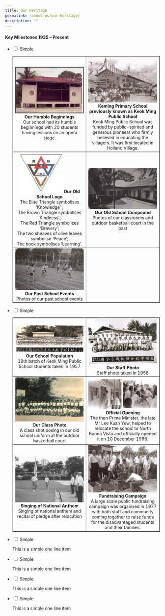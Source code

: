 ```yaml
---
title: Our Heritage
permalink: /about-us/our-heritage/
description: ""
---
```

<h4><strong>Key Milestones 1935 &ndash; Present</strong></h4>
<ul class="jekyllcodex_accordion">
<li><input id="accordion1" type="checkbox" /> <label for="accordion1">Simple</label>
<div>
<table style="border-collapse: collapse; width: 100%;" border="1">
<tbody>
<tr>
<td style="width: 50%; text-align: center;"><img src="/images/oh1.jpg"><strong>Our Humble Beginnings<br /></strong>Our school had its humble beginnings with 20 students having lessons on an opera stage.<strong><br /></strong></td>
<td style="width: 50%; text-align: center;"><strong><img src="/images/oh2.jpg">Keming Primary School previously known as Keok Ming Public School<br /></strong>Keok Ming Public School was funded by public-spirited and generous pioneers who firmly believed in educating the villagers. It was first located in Holland Village.<strong><br /></strong></td>
</tr>
<tr>
<td style="width: 50%; text-align: center;"><strong><img style="width: 65%;" src="/images/oh3.png">Our Old School Logo<br /></strong>The Blue Triangle symbolises &lsquo;Knowledge&rsquo; ;<br />The Brown Triangle symbolises &lsquo;Kindness&rsquo;;<br />The Red Triangle symbolizes &lsquo;Bravery&rsquo;;<br />The two sheaves of olive leaves symbolise &lsquo;Peace&rsquo;;<br />The book symbolises &lsquo;Learning&rsquo;.<strong><br /></strong></td>
<td style="width: 50%; text-align: center;"><strong><img src="/images/oh4.png">Our Old School Compound<br /></strong>Photos of our classrooms and outdoor basketball court in the past<strong><br /></strong></td>
</tr>
<tr>
<td style="width: 50%; text-align: center;"><img src="/images/oh5.png"><strong>Our Past School Events<br /></strong>Photos of our past school events<strong><br /></strong></td>
<td style="width: 50%; text-align: center;">&nbsp;</td>
</tr>
</tbody>
</table>
</div>
</li>
<li><input id="accordion2" type="checkbox" /> <label for="accordion2">Simple</label>
<div>
<table style="border-collapse: collapse; width: 100%;" border="1">
<tbody>
<tr>
<td style="width: 50%; text-align: center;">
<img src="/images/oh6.jpg"><div><strong>Our School Population</strong></div>
<div>19th batch of Keok Ming Public School students taken in 1957</div>
</td>
<td style="width: 50%; text-align: center;">
<img src="/images/oh7.jpg"><div><strong>Our Staff Photo</strong></div>
<div>Staff photo taken in 1958</div>
</td>
</tr>
<tr>
<td style="width: 50%; text-align: center;">
<img src="/images/oh8.jpg"><div><strong>Our Class Photo</strong></div>
<div>A class shot posing in our old school uniform at the outdoor basketball court</div>
</td>
<td style="width: 50%; text-align: center;">
<img src="/images/oh9.png"><div><strong>Official Opening</strong></div>
<div>The then Prime Minister, the late Mr Lee Kuan Yew, helped to relocate the school to North Buona Vista and officially opened it on 10 December 1966.</div>
</td>
</tr>
<tr>
<td style="width: 50%; text-align: center;">
<img src="/images/oh10.png"><div><strong>Singing of National Anthem</strong></div>
<div>Singing of national anthem and recital of pledge after relocation</div>
</td>
<td style="width: 50%; text-align: center;">
<img src="/images/oh11.jpg"><div><strong>Fundraising Campaign</strong></div>
<div>A large scale public fundraising campaign was organised in 1977 with both staff and community coming together to raise funds for the disadvantaged students and their families.</div>
</td>
</tr>
</tbody>
</table>
</div>
</li>
<li><input id="accordion3" type="checkbox" /> <label for="accordion3">Simple</label>
<div>
<p>This is a simple one line item</p>
</div>
</li>
<li><input id="accordion4" type="checkbox" /> <label for="accordion4">Simple</label>
<div>
<p>This is a simple one line item</p>
</div>
</li>
<li><input id="accordion5" type="checkbox" /> <label for="accordion5">Simple</label>
<div>
<p>This is a simple one line item</p>
</div>
</li>
<li><input id="accordion6" type="checkbox" /> <label for="accordion6">Simple</label>
<div>
<p>This is a simple one line item</p>
</div>
</li>
</ul>